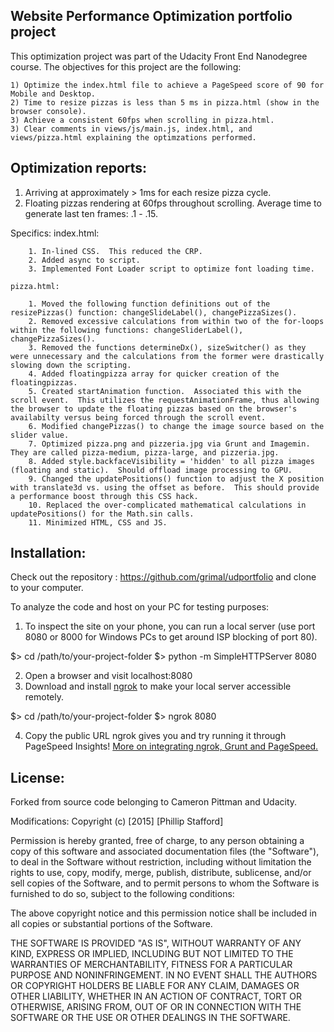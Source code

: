 ## Website Performance Optimization portfolio project

This optimization project was part of the Udacity Front End Nanodegree course.  The objectives for this project are the following:

	1) Optimize the index.html file to achieve a PageSpeed score of 90 for Mobile and Desktop.
	2) Time to resize pizzas is less than 5 ms in pizza.html (show in the browser console).
	3) Achieve a consistent 60fps when scrolling in pizza.html.
	3) Clear comments in views/js/main.js, index.html, and views/pizza.html explaining the optimzations performed.

## Optimization reports:

1. Arriving at approximately > 1ms for each resize pizza cycle.
2. Floating pizzas rendering at 60fps throughout scrolling. Average time to generate last ten frames: .1 - .15.

  Specifics:
	index.html:

		1. In-lined CSS.  This reduced the CRP.
		2. Added async to script.
		3. Implemented Font Loader script to optimize font loading time.

	pizza.html:

		1. Moved the following function definitions out of the resizePizzas() function: changeSlideLabel(), changePizzaSizes().
		2. Removed excessive calculations from within two of the for-loops within the following functions: changeSliderLabel(), changePizzaSizes().
		3. Removed the functions determineDx(), sizeSwitcher() as they were unnecessary and the calculations from the former were drastically slowing down the scripting.
		4. Added floatingpizza array for quicker creation of the floatingpizzas.
		5. Created startAnimation function.  Associated this with the scroll event.  This utilizes the requestAnimationFrame, thus allowing the browser to update the floating pizzas based on the browser's availabilty versus being forced through the scroll event.
		6. Modified changePizzas() to change the image source based on the slider value.
		7. Optimized pizza.png and pizzeria.jpg via Grunt and Imagemin.  They are called pizza-medium, pizza-large, and pizzeria.jpg.
		8. Added style.backfaceVisibility = 'hidden' to all pizza images (floating and static).  Should offload image processing to GPU.
		9. Changed the updatePositions() function to adjust the X position with translate3d vs. using the offset as before.  This should provide a performance boost through this CSS hack.
		10. Replaced the over-complicated mathematical calculations in updatePositions() for the Math.sin calls.
		11. Minimized HTML, CSS and JS.


## Installation:

Check out the repository : https://github.com/grimal/udportfolio and clone to your computer.

To analyze the code and host on your PC for testing purposes:

1. To inspect the site on your phone, you can run a local server (use port 8080 or 8000 for Windows PCs to get around ISP blocking of port 80).

  $> cd /path/to/your-project-folder
  $> python -m SimpleHTTPServer 8080

2. Open a browser and visit localhost:8080
3. Download and install [ngrok](https://ngrok.com/) to make your local server accessible remotely.

  $> cd /path/to/your-project-folder
  $> ngrok 8080

4. Copy the public URL ngrok gives you and try running it through PageSpeed Insights! [More on integrating ngrok, Grunt and PageSpeed.](http://www.jamescryer.com/2014/06/12/grunt-pagespeed-and-ngrok-locally-testing/)

## License:

Forked from source code belonging to Cameron Pittman and Udacity.

Modifications:
Copyright (c) [2015] [Phillip Stafford]

Permission is hereby granted, free of charge, to any person obtaining a copy
of this software and associated documentation files (the "Software"), to deal
in the Software without restriction, including without limitation the rights
to use, copy, modify, merge, publish, distribute, sublicense, and/or sell
copies of the Software, and to permit persons to whom the Software is
furnished to do so, subject to the following conditions:

The above copyright notice and this permission notice shall be included in all
copies or substantial portions of the Software.

THE SOFTWARE IS PROVIDED "AS IS", WITHOUT WARRANTY OF ANY KIND, EXPRESS OR
IMPLIED, INCLUDING BUT NOT LIMITED TO THE WARRANTIES OF MERCHANTABILITY,
FITNESS FOR A PARTICULAR PURPOSE AND NONINFRINGEMENT. IN NO EVENT SHALL THE
AUTHORS OR COPYRIGHT HOLDERS BE LIABLE FOR ANY CLAIM, DAMAGES OR OTHER
LIABILITY, WHETHER IN AN ACTION OF CONTRACT, TORT OR OTHERWISE, ARISING FROM,
OUT OF OR IN CONNECTION WITH THE SOFTWARE OR THE USE OR OTHER DEALINGS IN THE
SOFTWARE.
